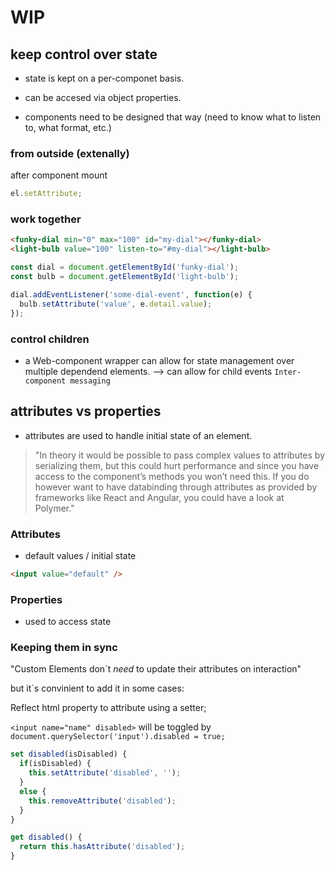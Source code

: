 # WIP

## keep control over state

- state is kept on a per-componet basis.
- can be accesed via object properties.

- components need to be designed that way (need to know what to listen to, what format, etc.)

### from outside (extenally)

after component mount

```js
el.setAttribute;
```

### work together

```html
<funky-dial min="0" max="100" id="my-dial"></funky-dial>
<light-bulb value="100" listen-to="#my-dial"></light-bulb>
```

```js
const dial = document.getElementById('funky-dial');
const bulb = document.getElementById('light-bulb');

dial.addEventListener('some-dial-event', function(e) {
  bulb.setAttribute('value', e.detail.value);
});
```

### control children

- a Web-component wrapper can allow for state management over multiple dependend elements.
  --> can allow for child events `Inter-component messaging`

## attributes vs properties

- attributes are used to handle initial state of an element.

> "In theory it would be possible to pass complex values to attributes by serializing them, but this could hurt performance and since you have access to the component’s methods you won’t need this. If you do however want to have databinding through attributes as provided by frameworks like React and Angular, you could have a look at Polymer."

### Attributes

- default values / initial state

```html
<input value="default" />
```

### Properties

- used to access state

### Keeping them in sync

"Custom Elements don´t _need_ to update their attributes on interaction"

but it´s convinient to add it in some cases:

Reflect html property to attribute using a setter;

`<input name="name" disabled>`
will be toggled by
`document.querySelector('input').disabled = true;`

```js
set disabled(isDisabled) {
  if(isDisabled) {
    this.setAttribute('disabled', '');
  }
  else {
    this.removeAttribute('disabled');
  }
}

get disabled() {
  return this.hasAttribute('disabled');
}
```
